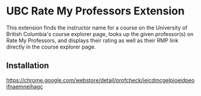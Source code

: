 # UBC Rate My Professors Extension

This extension finds the instructor name for a course on the University of British Columbia's course explorer page, looks up the given professor(s) on Rate My Professors, and displays their rating as well as their RMP link directly in the course explorer page.

## Installation

https://chrome.google.com/webstore/detail/profcheck/iejcdmcgelpioejdpeoifnaemneihagc
